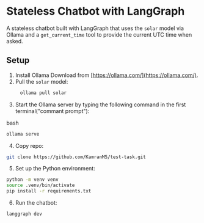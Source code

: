 # Stateless Chatbot with LangGraph

A stateless chatbot built with LangGraph that uses the `solar` model via Ollama and a `get_current_time` tool to provide the current UTC time when asked.

## Setup

1. Install Ollama
Download from [https://ollama.com/](https://ollama.com/).
2. Pull the `solar` model:
```bash
     ollama pull solar
```
3. Start the Ollama server by typing the following command in the first terminal("commant prompt"):

bash
```bash
ollama serve
```

4. Copy repo:

```bash
git clone https://github.com/KamranM5/test-task.git
```

5. Set up the Python environment:

```bash
python -m venv venv
source .venv/bin/activate
pip install -r requirements.txt
```
6. Run the chatbot:

```bash
langgraph dev
```
